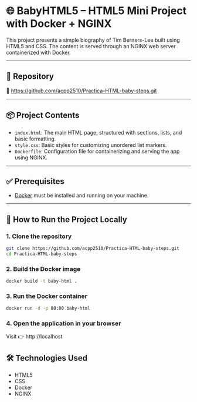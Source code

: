 # 🌐 BabyHTML5 – HTML5 Mini Project with Docker + NGINX

This project presents a simple biography of Tim Berners-Lee built using HTML5 and CSS. The content is served through an NGINX web server containerized with Docker.

---

## 📁 Repository

🔗 https://github.com/acpp2510/Practica-HTML-baby-steps.git

---

## 📦 Project Contents

- `index.html`: The main HTML page, structured with sections, lists, and basic formatting.
- `style.css`: Basic styles for customizing unordered list markers.
- `Dockerfile`: Configuration file for containerizing and serving the app using NGINX.

---

## ✅ Prerequisites

- [Docker](https://www.docker.com/get-started) must be installed and running on your machine.

---

## 🚀 How to Run the Project Locally

### 1. Clone the repository

```bash
git clone https://github.com/acpp2510/Practica-HTML-baby-steps.git
cd Practica-HTML-baby-steps
```

### 2. Build the Docker image
```bash
docker build -t baby-html .
```

### 3. Run the Docker container
```bash
docker run -d -p 80:80 baby-html
```

### 4. Open the application in your browser
Visit 👉 http://localhost

## 🛠 Technologies Used

- HTML5
- CSS
- Docker
- NGINX